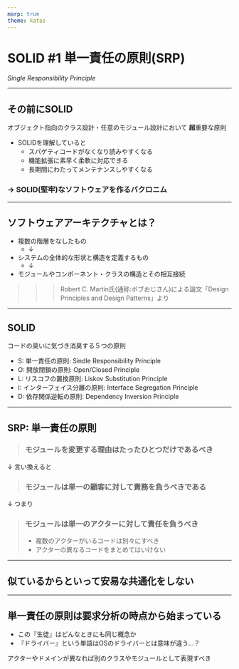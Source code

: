 ```yaml
---
marp: true
theme: katas
---
```

<!-- 
size: 16:9
paginate: true
-->
<!-- header: 勉強会#-->

# SOLID #1 単一責任の原則(SRP)
_Single Responsibility Principle_

---

## その前にSOLID

オブジェクト指向のクラス設計・任意のモジュール設計において **超**重要な原則

* SOLIDを理解していると
    * スパゲティコードがなくなり読みやすくなる
    * 機能拡張に素早く柔軟に対応できる
    * 長期間にわたってメンテナンスしやすくなる

### → SOLID(堅牢)なソフトウェアを作るバクロニム

---

## ソフトウェアアーキテクチャとは？

* 複数の階層をなしたもの
    * ↓
* システムの全体的な形状と構造を定義するもの
    * ↓
* モジュールやコンポーネント・クラスの構造とその相互接続

>>> Robert C. Martin氏(通称:ボブおじさん)による論文「Design Principles and Design Patterns」より

 <!-- 逆にアーキテクチャとは何のためにあるか。メンテナンスのためにある。
 １回で作れて以降の変更も要らないものにアーキテクチャは不要。
 時間がかかり、人が絡み、変化していくものにはしっかりしたアーキテクチャが必要
 （つまり書き捨てのスクリプト以外には必要と考えて良い） -->
---

## SOLID

コードの臭いに気づき消臭する５つの原則

* S: 単一責任の原則: Sindle Responsibility Principle
* O: 開放閉鎖の原則: Open/Closed Principle
* L: リスコフの置換原則: Liskov Substitution Principle
* I: インターフェイス分離の原則: Interface Segregation Principle
* D: 依存関係逆転の原則: Dependency Inversion Principle

---

## SRP: 単一責任の原則

<!-- よくある間違い。関数では１つのことだけを行うべきという意味で捉えられることが多く、それもそれで原則として存在しているが、
もう少し抽象化してほしい。ボブおじさんも名前付けがよくなかったと後悔している。 -->

<!-- 元々はこんな意味だった -->

> ### モジュールを変更する理由はたったひとつだけであるべき

<!-- ここでのモジュールとは、ソースコードのあつまりだけでなく、画像などのリソース、データベースや通信プロトコルなどをまとめた凝集性のあるもの -->

<!-- システムに手を加えるきっかけは、ユーザー/顧客の要求を満たすため。
顧客こそが「変更する理由」であり、これを言い換えると… -->

↓ 言い換えると

> ### モジュールは単一の顧客に対して責務を負うべきである

<!-- 単一の顧客といっても、〇〇さんという特定の個人を指すのではなく、同じような要求を持った人を抽象化したものになる、ここではそれを「アクター」と言い換えて、つまり -->

↓ つまり

> ### モジュールは単一のアクターに対して責任を負うべき
> * 複数のアクターがいるコードは別々にすべき
> * アクターの異なるコードをまとめてはいけない

<!-- このように、SRPはモジュール・クラス・関数をどのような凝集度でまとめるかを表した原則 -->

---

## 似ているからといって安易な共通化をしない

---

## 単一責任の原則は要求分析の時点から始まっている

* この『生徒』はどんなときにも同じ概念か
* 『ドライバー』という単語はOSのドライバーとは意味が違う…？

アクターやドメインが異なれば別のクラスやモジュールとして表現すべき
